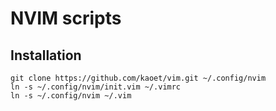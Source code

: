 NVIM scripts
====

## Installation
```shell
git clone https://github.com/kaoet/vim.git ~/.config/nvim
ln -s ~/.config/nvim/init.vim ~/.vimrc
ln -s ~/.config/nvim ~/.vim
```
